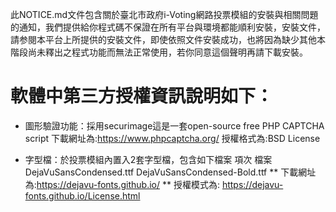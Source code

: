 此NOTICE.md文件包含關於臺北市政府i-Voting網路投票模組的安裝與相關問題的通知，我們提供給你程式碼不保證在所有平台與環境都能順利安裝，安裝文件，請参閱本平台上所提供的安裝文件，即使依照文件安裝成功，也將因為缺少其他本階段尚未釋出之程式功能而無法正常使用，若你同意這個聲明再請下載安裝。

# 軟體中第三方授權資訊說明如下：
* 圖形驗證功能：採用securimage這是一套open-source free PHP CAPTCHA script 
下載網址為:https://www.phpcaptcha.org/
授權格式為:BSD License

* 字型檔：於投票模組內置入2套字型檔，包含如下檔案
項次	檔案
DejaVuSansCondensed.ttf
DejaVuSansCondensed-Bold.ttf
** 下載網址為:https://dejavu-fonts.github.io/
** 授權模式為: https://dejavu-fonts.github.io/License.html
